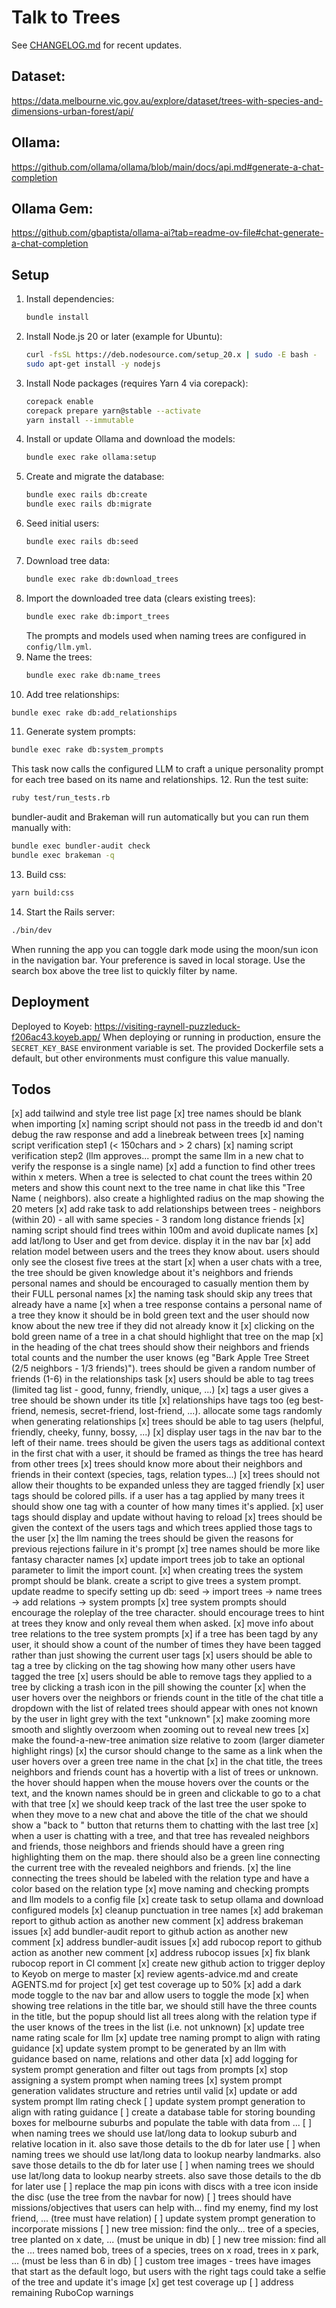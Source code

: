 # Talk to Trees

See [CHANGELOG.md](CHANGELOG.md) for recent updates.

## Dataset:
https://data.melbourne.vic.gov.au/explore/dataset/trees-with-species-and-dimensions-urban-forest/api/

## Ollama:
https://github.com/ollama/ollama/blob/main/docs/api.md#generate-a-chat-completion

## Ollama Gem:
https://github.com/gbaptista/ollama-ai?tab=readme-ov-file#chat-generate-a-chat-completion

## Setup
1. Install dependencies:
   ```bash
   bundle install
   ```
2. Install Node.js 20 or later (example for Ubuntu):
   ```bash
   curl -fsSL https://deb.nodesource.com/setup_20.x | sudo -E bash -
   sudo apt-get install -y nodejs
   ```
3. Install Node packages (requires Yarn 4 via corepack):
   ```bash
   corepack enable
   corepack prepare yarn@stable --activate
   yarn install --immutable
   ```
4. Install or update Ollama and download the models:
   ```bash
   bundle exec rake ollama:setup
   ```
5. Create and migrate the database:
   ```bash
   bundle exec rails db:create
   bundle exec rails db:migrate
   ```
6. Seed initial users:
   ```bash
   bundle exec rails db:seed
   ```
7. Download tree data:
   ```bash
   bundle exec rake db:download_trees
   ```
8. Import the downloaded tree data (clears existing trees):
   ```bash
   bundle exec rake db:import_trees
   ```
   The prompts and models used when naming trees are configured in `config/llm.yml`.
9. Name the trees:
   ```bash
   bundle exec rake db:name_trees
   ```
10. Add tree relationships:
   ```bash
   bundle exec rake db:add_relationships
   ```
11. Generate system prompts:
   ```bash
   bundle exec rake db:system_prompts
   ```
   This task now calls the configured LLM to craft a unique personality prompt for each tree based on its name and relationships.
12. Run the test suite:
   ```bash
   ruby test/run_tests.rb
   ```
   bundler-audit and Brakeman will run automatically but you can run them manually with:
   ```bash
   bundle exec bundler-audit check
   bundle exec brakeman -q
   ```

13. Build css:
   ```bash
   yarn build:css
   ```

14. Start the Rails server:
   ```bash
   ./bin/dev
   ```

When running the app you can toggle dark mode using the moon/sun icon in the navigation bar. Your preference is saved in local storage.
Use the search box above the tree list to quickly filter by name.

## Deployment
Deployed to Koyeb: https://visiting-raynell-puzzleduck-f206ac43.koyeb.app/
When deploying or running in production, ensure the `SECRET_KEY_BASE` environment
variable is set. The provided Dockerfile sets a default, but other environments
must configure this value manually.

## Todos
[x] add tailwind and style tree list page
[x] tree names should be blank when importing
[x] naming script should not pass in the treedb id and don't debug the raw response and add a linebreak between trees
[x] naming script verification step1 (< 150chars and > 2 chars)
[x] naming script verification step2 (llm approves... prompt the same llm in a new chat to verify the response is a single name)
[x] add a function to find other trees within x meters. When a tree is selected to chat count the trees within 20 meters and show this count next to the tree name in chat like this "Tree Name (<count> neighbors). also create a highlighted radius on the map showing the 20 meters
[x] add rake task to add relationships between trees - neighbors (within 20) - all with same species - 3 random long distance friends
[x] naming script should find trees within 100m and avoid duplicate names
[x] add lat/long to User and get from device. display it in the nav bar
[x] add relation model between users and the trees they know about. users should only see the closest five trees at the start
[x] when a user chats with a tree, the tree should be given knowledge about it's neighbors and friends personal names and should be encouraged to casually mention them by their FULL personal names
[x] the naming task should skip any trees that already have a name
[x] when a tree response contains a personal name of a tree they know it should be in bold green text and the user should now know about the new tree if they did not already know it
[x] clicking on the bold green name of a tree in a chat should highlight that tree on the map
[x] in the heading of the chat trees should show their neighbors and friends total counts and the number the user knows (eg "Bark Apple Tree Street (2/5 neighbors - 1/3 friends)"). trees should be given a random number of friends (1-6) in the relationships task
[x] users should be able to tag trees (limited tag list - good, funny, friendly, unique, ...)
[x] tags a user gives a tree should be shown under its title
[x] relationships have tags too (eg best-friend, nemesis, secret-friend, lost-friend, ...). allocate some tags randomly when generating relationships
[x] trees should be able to tag users (helpful, friendly, cheeky, funny, bossy, ...)
[x] display user tags in the nav bar to the left of their name. trees should be given the users tags as additional context in the first chat with a user, it should be framed as things the tree has heard from other trees
[x] trees should know more about their neighbors and friends in their context (species, tags, relation types...)
[x] trees should not allow their thoughts to be expanded unless they are tagged friendly
[x] user tags should be colored pills. if a user has a tag applied by many trees it should show one tag with a counter of how many times it's applied.
[x] user tags should display and update without having to reload
[x] trees should be given the context of the users tags and which trees applied those tags to the user
[x] the llm naming the trees should be given the reasons for previous rejections failure in it's prompt
[x] tree names should be more like fantasy character names
[x] update import trees job to take an optional parameter to limit the import count.
[x] when creating trees the system prompt should be blank. create a script to give trees a system prompt. update readme to specify setting up db: seed -> import trees -> name trees -> add relations -> system prompts
[x] tree system prompts should encourage the roleplay of the tree character. should encourage trees to hint at trees they know and only reveal them when asked.
[x] move info about tree relations to the tree system prompts
[x] if a tree has been tagd by any user, it should show a count of the number of times they have been tagged rather than just showing the current user tags
[x] users should be able to tag a tree by clicking on the tag showing how many other users have tagged the tree
[x] users should be able to remove tags they applied to a tree by clicking a trash icon in the pill showing the counter
[x] when the user hovers over the neighbors or friends count in the title of the chat title a dropdown with the list of related trees should appear with ones not known by the user in light grey with the text "unknown"
[x] make zooming more smooth and slightly overzoom when zooming out to reveal new trees
[x] make the found-a-new-tree animation size relative to zoom (larger diameter highlight rings)
[x] the cursor should change to the same as a link when the user hovers over a green tree name in the chat
[x] in the chat title, the trees neighbors and friends count has a hovertip with a list of trees or unknown. the hover should happen when the mouse hovers over the counts or the text, and the known names should be in green and clickable to go to a chat with that tree
[x] we should keep track of the last tree the user spoke to when they move to a new chat and above the title of the chat we should show a "back to <tree-name>" button that returns them to chatting with the last tree
[x] when a user is chatting with a tree, and that tree has revealed neighbors and friends, those neighbors and friends should have a green ring highlighting them on the map. there should also be a green line connecting the current tree with the revealed neighbors and friends.
[x] the line connecting the trees should be labeled with the relation type and have a color based on the relation type
[x] move naming and checking prompts and llm models to a config file
[x] create task to setup ollama and download configured models
[x] cleanup punctuation in tree names
[x] add brakeman report to github action as another new comment
[x] address brakeman issues
[x] add bundler-audit report to github action as another new comment
[x] address bundler-audit issues
[x] add rubocop report to github action as another new comment
[x] address rubocop issues
[x] fix blank rubocop report in CI comment
[x] create new github action to trigger deploy to Keyob on merge to master
[x] review agents-advice.md and create AGENTS.md for project
[x] get test coverage up to 50%
[x] add a dark mode toggle to the nav bar and allow users to toggle the mode
[x] when showing tree relations in the title bar, we should still have the three counts in the title, but the popup should list all trees along with the relation type if the user knows of the trees in the list (i.e. not unknown)
[x] update tree name rating scale for llm
[x] update tree naming prompt to align with rating guidance
[x] update system prompt to be generated by an llm with guidance based on name, relations and other data
[x] add logging for system prompt generation and filter out <think> tags from prompts
[x] stop assigning a system prompt when naming trees
[x] system prompt generation validates structure and retries until valid
[x] update or add system prompt llm rating check
[ ] update system prompt generation to align with rating guidance
[ ] create a database table for storing bounding boxes for melbourne suburbs and populate the table with data from ...
[ ] when naming trees we should use lat/long data to lookup suburb and relative location in it. also save those details to the db for later use
[ ] when naming trees we should use lat/long data to lookup nearby landmarks. also save those details to the db for later use
[ ] when naming trees we should use lat/long data to lookup nearby streets. also save those details to the db for later use
[ ] replace the map pin icons with discs with a tree icon inside the disc (use the tree from the navbar for now)
[ ] trees should have missions/objectives that users can help with... find my enemy, find my lost friend, ... (tree must have relation)
[ ] update system prompt generation to incorporate missions
[ ] new tree mission: find the only... tree of a species, tree planted on x date, ... (must be unique in db)
[ ] new tree mission: find all the ... trees named bob, trees of a species, trees on x road, trees in x park, ... (must be less than 6 in db)
[ ] custom tree images - trees have images that start as the default logo, but users with the right tags could take a selfie of the tree and update it's image
[x] get test coverage up
[ ] address remaining RuboCop warnings
